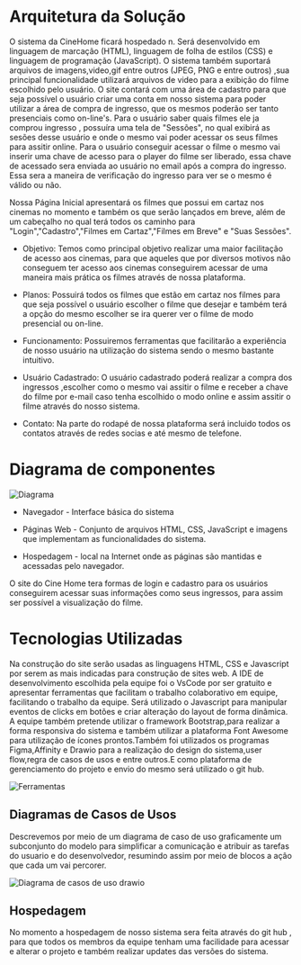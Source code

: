 # Arquitetura da Solução

  O sistema da CineHome ficará hospedado n. Será desenvolvido em linguagem de marcação (HTML), linguagem de folha de estilos (CSS) e linguagem de programação (JavaScript). O sistema também suportará arquivos de imagens,video,gif entre outros (JPEG, PNG e entre outros) ,sua principal funcionalidade utilizará arquivos de video para a exibição do filme escolhido pelo usuário. O site contará com uma área de cadastro para que seja possível o usuário criar uma conta em nosso sistema para poder utilizar a área de compra de ingresso, que os mesmos poderão ser tanto presenciais como on-line's. Para o usuário saber quais filmes ele ja comprou ingresso , possuíra uma tela de "Sessões", no qual exibirá as sesões desse usuário e onde o mesmo vai poder acessar os seus filmes para assitir online. Para o usuário conseguir acessar o filme o mesmo vai inserir uma chave de acesso para o player do filme ser liberado, essa chave de acessado sera enviada ao usuário no email após a compra do ingresso. Essa sera a maneira de verificação do ingresso para ver se o mesmo é válido ou não.

  Nossa Página Inicial apresentará os filmes que possui em cartaz nos cinemas no momento e também os que serão lançados em breve, além de um cabeçalho no qual terá todos os caminho para "Login","Cadastro","Filmes em Cartaz","Filmes em Breve" e "Suas Sessões".
  
* Objetivo: Temos como principal objetivo realizar uma maior facilitação de acesso aos cinemas, para que aqueles que por diversos motivos não conseguem ter acesso aos cinemas conseguirem acessar de uma maneira mais prática os filmes através de nossa plataforma.
  
* Planos: Possuirá todos os filmes que estão em cartaz nos filmes para que seja possível o usuário escolher o filme que desejar e também terá a opção do mesmo escolher se ira querer ver o filme de modo presencial ou on-line.

* Funcionamento: Possuiremos ferramentas que facilitarão a experiência de nosso usuário na utilização do sistema sendo o mesmo bastante intuitivo.

* Usuário Cadastrado: O usuário cadastrado poderá realizar a compra dos ingressos ,escolher como o mesmo vai assitir o filme e receber a chave do filme por e-mail caso tenha escolhido o modo online e assim assitir o filme através do nosso sistema.

* Contato: Na parte do rodapé de nossa plataforma será incluido todos os contatos através de redes socias e até mesmo de telefone.

# Diagrama de componentes

![Diagrama](https://user-images.githubusercontent.com/101759330/166177203-c8aa95f9-acd4-4000-8509-7ab265b8deca.png)

* Navegador - Interface básica do sistema

* Páginas Web - Conjunto de arquivos HTML, CSS, JavaScript e imagens que implementam as funcionalidades do sistema.

* Hospedagem - local na Internet onde as páginas são mantidas e acessadas pelo navegador.

O site do Cine Home tera formas de login e cadastro para os usuários conseguirem acessar suas informações como seus ingressos, para assim ser possível a visualização do filme.

# Tecnologias Utilizadas
Na construção do site serão usadas as linguagens HTML, CSS e Javascript por serem as mais indicadas para construção de sites web. A IDE de desenvolvimento escolhida pela equipe foi o VsCode por ser gratuito e apresentar ferramentas que facilitam o trabalho colaborativo em equipe, facilitando o trabalho da equipe. Será utilizado o Javascript para manipular eventos de clicks em botões e criar alteração do layout de forma dinâmica. A equipe também pretende utilizar o framework Bootstrap,para realizar a forma responsiva do sistema e também utilizar a plataforma Font Awesome para utilização de ícones prontos.Também foi utilizados os programas Figma,Affinity e Drawio para a realização do design do sistema,user flow,regra de casos de usos e entre outros.E como plataforma de gerenciamento do projeto e envio do mesmo será utilizado o git hub.

![Ferramentas](https://user-images.githubusercontent.com/101759330/165947593-22e4cac2-ca71-4b5e-81d4-247a2616ad95.png)

## Diagramas de Casos de Usos 

Descrevemos por meio de um diagrama de caso de uso graficamente um subconjunto do modelo para simplificar a comunicação e atribuir as tarefas do usuario e do desenvolvedor, resumindo assim por meio de blocos a açâo que cada um vai percorer.  


![Diagrama de casos de uso drawio](https://user-images.githubusercontent.com/101760190/163292859-1702b5bc-3cb5-4afb-a564-0a7727b1bc96.png)



## Hospedagem

No momento a hospedagem de nosso sistema sera feita através do git hub , para que todos os membros da equipe tenham uma facilidade para acessar e alterar o projeto e também realizar updates das versões do sistema.

